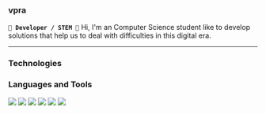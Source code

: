 ### vpra 

**`🌱 Developer / STEM 🔭`**
Hi, I'm an Computer Science student like to develop solutions that help us to deal with difficulties in this digital era.

---

### Technologies


### Languages and Tools
<img src="https://cdn.jsdelivr.net/gh/devicons/devicon/icons/bash/bash-original.svg" />

<img src="https://cdn.jsdelivr.net/gh/devicons/devicon/icons/c/c-original.svg" />
          

<img src="https://cdn.jsdelivr.net/gh/devicons/devicon/icons/cplusplus/cplusplus-original.svg" />



<img src="https://cdn.jsdelivr.net/gh/devicons/devicon/icons/csharp/csharp-original.svg" />


<img src="https://cdn.jsdelivr.net/gh/devicons/devicon/icons/csharp/csharp-line.svg" />


<img src="https://cdn.jsdelivr.net/gh/devicons/devicon/icons/csharp/csharp-plain.svg" />
          
          
          